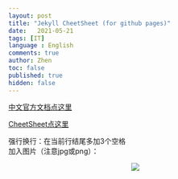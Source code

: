 ```yaml
---
layout: post
title: "Jekyll CheetSheet (for github pages)"
date:   2021-05-21
tags: [IT]
language : English
comments: true
author: Zhen
toc: false
published: true
hidden: false
---
```

[中文官方文档点这里](http://jekyllcn.com/docs/templates/)
<!-- more -->

[CheetSheet点这里](https://gist.github.com/JJediny/a466eed62cee30ad45e2)

强行换行：在当前行结尾多加3个空格   
加入图片（注意jpg或png）： <p align="center"> <img src="{{ site.imageurl }}/澳洲纪念币.jpg"> </p> 

<!--stackedit_data:
eyJoaXN0b3J5IjpbMTQ4OTQxMTM4NSwxOTQxNjY2MzU5LC0zMT
g4MjA5ODksLTEzNTMxODQzMzUsMTU3NzQxNDc5MiwtMjAzNzE2
MjcyOCwtMjEzMTk4MDAxOSwtMTE3NjIzNjU5NiwtMjExMjg1Nz
U2MiwzMjI4OTU5NjksLTcyMDg2MzQ0NSwtOTgyOTY5NzE3LDEx
NDAxOTAzOTgsLTcyOTMyODMxM119
-->